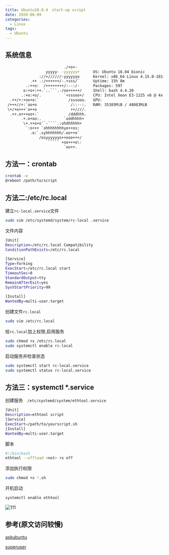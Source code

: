 ```yaml
---
title: Ubuntu18.0.4　start-up script
date: 2020-06-09
categories:
  - Linux
tags:
  - Ubuntu
---
```


## 系统信息

```bash
                          ./+o+-       
                  yyyyy- -yyyyyy+      OS: Ubuntu 18.04 bionic
               ://+//////-yyyyyyo      Kernel: x86_64 Linux 4.15.0-101-generic
           .++ .:/++++++/-.+sss/`      Uptime: 15h 8m
         .:++o:  /++++++++/:--:/-      Packages: 597
        o:+o+:++.`..```.-/oo+++++/     Shell: bash 4.4.20
       .:+o:+o/.          `+sssoo+/    CPU: Intel Xeon E3-1225 v6 @ 4x 3.7GHz [49.5°C]
  .++/+:+oo+o:`             /sssooo.   GPU: 
 /+++//+:`oo+o               /::--:.   RAM: 35385MiB / 48083MiB
 \+/+o+++`o++o               ++////.  
  .++.o+++oo+:`             /dddhhh.  
       .+.o+oo:.          `oddhhhh+   
        \+.++o+o``-````.:ohdhhhhh+    
         `:o+++ `ohhhhhhhhyo++os:     
           .o:`.syhhhhhhh/.oo++o`     
               /osyyyyyyo++ooo+++/    
                   ````` +oo+++o\:    
                          `oo++.    
```

## 方法一：crontab

```bash
crontab -e
@reboot /path/to/script
```

## 方法二:/etc/rc.local

建立`rc-local.service`文件

```bash
sudo vim /etc/systemd/system/rc-local .service
```

文件内容

```bash
[Unit]
Description=/etc/rc.local Compatibility
ConditionPathExists=/etc/rc.local
 
[Service]
Type=forking
ExecStart=/etc/rc.local start
TimeoutSec=0
StandardOutput=tty
RemainAfterExit=yes
SysVStartPriority=99
 
[Install]
WantedBy=multi-user.target
```

创建文件`rc.local`

```bash
sudo vim /etc/rc.local
```

给`rc.local`加上权限,启用服务

```bash
sudo chmod +x /etc/rc.local
sudo systemctl enable rc-local
```

启动服务并检查状态

```bash
sudo systemctl start rc-local.service
sudo systemctl status rc-local.service
```

## 方法三：systemctl *.service

创建服务　`/etc/systemd/system/ethtool.service`

```bash
[Unit]
Description=ethtool script
[Service]
ExecStart=/path/to/yourscript.sh
[Install]
WantedBy=multi-user.target
```

脚本

```bash
#!/bin/bash
ethtool --offload <net> rx off
```

添加执行权限

```bash
sudo chmod +x *.sh
```

开机启动

```bash
systemctl enable ethtool
```

![111](https://gitee.com/snowyan/image/raw/master/1591669523_20200609102516673_955995781.png)

## 参考(原文访问较慢)

[askubuntu](https://askubuntu.com/questions/1151080/how-do-i-run-a-script-as-sudo-at-boot-time-on-ubuntu-18-04-server)

[superuser](https://superuser.com/questions/1441408/running-scripts-on-start-up-on-ubuntu-18-04)
